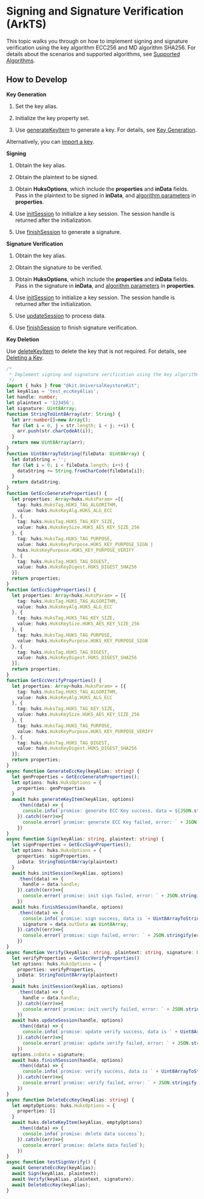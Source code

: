 # Signing and Signature Verification (ArkTS)


This topic walks you through on how to implement signing and signature verification using the key algorithm ECC256 and MD algorithm SHA256. For details about the scenarios and supported algorithms, see [Supported Algorithms](huks-signing-signature-verification-overview.md#supported-algorithms).


## How to Develop

**Key Generation**

1. Set the key alias.

2. Initialize the key property set.

3. Use [generateKeyItem](../../reference/apis-universal-keystore-kit/js-apis-huks.md#huksgeneratekeyitem9) to generate a key. For details, see [Key Generation](huks-key-generation-overview.md).

Alternatively, you can [import a key](huks-key-import-overview.md).

**Signing**

1. Obtain the key alias.

2. Obtain the plaintext to be signed.

3. Obtain **HuksOptions**, which include the **properties** and **inData** fields.
   Pass in the plaintext to be signed in **inData**, and [algorithm parameters](../../reference/apis-universal-keystore-kit/js-apis-huks.md#huksparam) in **properties**.

4. Use [initSession](../../reference/apis-universal-keystore-kit/js-apis-huks.md#huksinitsession9) to initialize a key session. The session handle is returned after the initialization.

5. Use [finishSession](../../reference/apis-universal-keystore-kit/js-apis-huks.md#huksfinishsession9) to generate a signature.

**Signature Verification**

1. Obtain the key alias.

2. Obtain the signature to be verified.

3. Obtain **HuksOptions**, which include the **properties** and **inData** fields.
   Pass in the signature in **inData**, and [algorithm parameters](../../reference/apis-universal-keystore-kit/js-apis-huks.md#huksparam) in **properties**.

4. Use [initSession](../../reference/apis-universal-keystore-kit/js-apis-huks.md#huksinitsession9) to initialize a key session. The session handle is returned after the initialization.

5. Use [updateSession](../../reference/apis-universal-keystore-kit/js-apis-huks.md#huksupdatesession9) to process data.

6. Use [finishSession](../../reference/apis-universal-keystore-kit/js-apis-huks.md#huksfinishsession9) to finish signature verification.

**Key Deletion**

Use [deleteKeyItem](../../reference/apis-universal-keystore-kit/js-apis-huks.md#huksdeletekeyitem9) to delete the key that is not required. For details, see [Deleting a Key](huks-delete-key-arkts.md).

```ts
/*
 * Implement signing and signature verification using the key algorithm ECC256 and MD algorithm SHA256. This example uses promise-based APIs.
 */
import { huks } from "@kit.UniversalKeystoreKit";
let keyAlias = 'test_eccKeyAlias';
let handle: number;
let plaintext = '123456';
let signature: Uint8Array;
function StringToUint8Array(str: String) {
  let arr:number[]=new Array();
  for (let i = 0, j = str.length; i < j; ++i) {
    arr.push(str.charCodeAt(i));
  }
  return new Uint8Array(arr);
}
function Uint8ArrayToString(fileData: Uint8Array) {
  let dataString = '';
  for (let i = 0; i < fileData.length; i++) {
    dataString += String.fromCharCode(fileData[i]);
  }
  return dataString;
}
function GetEccGenerateProperties() {
  let properties: Array<huks.HuksParam> =[{
    tag: huks.HuksTag.HUKS_TAG_ALGORITHM,
    value: huks.HuksKeyAlg.HUKS_ALG_ECC
  }, {
    tag: huks.HuksTag.HUKS_TAG_KEY_SIZE,
    value: huks.HuksKeySize.HUKS_AES_KEY_SIZE_256
  }, {
    tag: huks.HuksTag.HUKS_TAG_PURPOSE,
    value: huks.HuksKeyPurpose.HUKS_KEY_PURPOSE_SIGN |
    huks.HuksKeyPurpose.HUKS_KEY_PURPOSE_VERIFY
  }, {
    tag: huks.HuksTag.HUKS_TAG_DIGEST,
    value: huks.HuksKeyDigest.HUKS_DIGEST_SHA256
  }];
  return properties;
}
function GetEccSignProperties() {
  let properties: Array<huks.HuksParam> = [{
    tag: huks.HuksTag.HUKS_TAG_ALGORITHM,
    value: huks.HuksKeyAlg.HUKS_ALG_ECC
  }, {
    tag: huks.HuksTag.HUKS_TAG_KEY_SIZE,
    value: huks.HuksKeySize.HUKS_AES_KEY_SIZE_256
  }, {
    tag: huks.HuksTag.HUKS_TAG_PURPOSE,
    value: huks.HuksKeyPurpose.HUKS_KEY_PURPOSE_SIGN
  }, {
    tag: huks.HuksTag.HUKS_TAG_DIGEST,
    value: huks.HuksKeyDigest.HUKS_DIGEST_SHA256
  }];
  return properties;
}
function GetEccVerifyProperties() {
  let properties: Array<huks.HuksParam> = [{
    tag: huks.HuksTag.HUKS_TAG_ALGORITHM,
    value: huks.HuksKeyAlg.HUKS_ALG_ECC
  }, {
    tag: huks.HuksTag.HUKS_TAG_KEY_SIZE,
    value: huks.HuksKeySize.HUKS_AES_KEY_SIZE_256
  }, {
    tag: huks.HuksTag.HUKS_TAG_PURPOSE,
    value: huks.HuksKeyPurpose.HUKS_KEY_PURPOSE_VERIFY
  }, {
    tag: huks.HuksTag.HUKS_TAG_DIGEST,
    value: huks.HuksKeyDigest.HUKS_DIGEST_SHA256
  }];
  return properties;
}
async function GenerateEccKey(keyAlias: string) {
  let genProperties = GetEccGenerateProperties();
  let options: huks.HuksOptions = {
    properties: genProperties
  }
  await huks.generateKeyItem(keyAlias, options)
    .then((data) => {
      console.info(`promise: generate ECC Key success, data = ${JSON.stringify(data)}`);
    }).catch((err)=>{
      console.error(`promise: generate ECC Key failed, error: ` + JSON.stringify(err));
    })
}
async function Sign(keyAlias: string, plaintext: string) {
  let signProperties = GetEccSignProperties();
  let options: huks.HuksOptions = {
    properties: signProperties,
    inData: StringToUint8Array(plaintext)
  }
  await huks.initSession(keyAlias, options)
    .then((data) => {
      handle = data.handle;
    }).catch((err)=>{
      console.error(`promise: init sign failed, error: ` + JSON.stringify(err));
    })
  await huks.finishSession(handle, options)
    .then((data) => {
      console.info(`promise: sign success, data is `+ Uint8ArrayToString(data.outData as Uint8Array));
      signature = data.outData as Uint8Array;
    }).catch((err)=>{
      console.error(`promise: sign failed, error: ` + JSON.stringify(err));
    })
}
async function Verify(keyAlias: string, plaintext: string, signature: Uint8Array) {
  let verifyProperties = GetEccVerifyProperties()
  let options: huks.HuksOptions = {
    properties: verifyProperties,
    inData: StringToUint8Array(plaintext)
  }
  await huks.initSession(keyAlias, options)
    .then((data) => {
      handle = data.handle;
    }).catch((err)=>{
      console.error(`promise: init verify failed, error: ` + JSON.stringify(err));
    })
  await huks.updateSession(handle, options)
    .then((data) => {
      console.info(`promise: update verify success, data is ` + Uint8ArrayToString(data.outData as Uint8Array));
    }).catch((err)=>{
      console.error(`promise: update verify failed, error: ` + JSON.stringify(err));
    })
  options.inData = signature;
  await huks.finishSession(handle, options)
    .then((data) => {
      console.info(`promise: verify success, data is ` + Uint8ArrayToString(data.outData as Uint8Array));
    }).catch((err)=>{
      console.error(`promise: verify failed, error: ` + JSON.stringify(err));
    })
}
async function DeleteEccKey(keyAlias: string) {
  let emptyOptions: huks.HuksOptions = {
    properties: []
  }
  await huks.deleteKeyItem(keyAlias, emptyOptions)
    .then((data) => {
      console.info(`promise: delete data success`);
    }).catch((err)=>{
      console.error(`promise: delete data failed`);
    })
}
async function testSignVerify() {
  await GenerateEccKey(keyAlias);
  await Sign(keyAlias, plaintext);
  await Verify(keyAlias, plaintext, signature);
  await DeleteEccKey(keyAlias);
}
```
